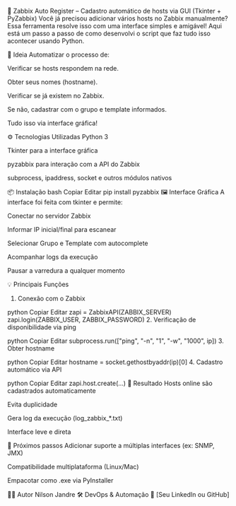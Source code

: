 🔧 Zabbix Auto Register – Cadastro automático de hosts via GUI (Tkinter + PyZabbix)
Você já precisou adicionar vários hosts no Zabbix manualmente? Essa ferramenta resolve isso com uma interface simples e amigável! Aqui está um passo a passo de como desenvolvi o script que faz tudo isso acontecer usando Python.

🧠 Ideia
Automatizar o processo de:

Verificar se hosts respondem na rede.

Obter seus nomes (hostname).

Verificar se já existem no Zabbix.

Se não, cadastrar com o grupo e template informados.

Tudo isso via interface gráfica!

⚙️ Tecnologias Utilizadas
Python 3

Tkinter para a interface gráfica

pyzabbix para interação com a API do Zabbix

subprocess, ipaddress, socket e outros módulos nativos

📦 Instalação
bash
Copiar
Editar
pip install pyzabbix
🖼️ Interface Gráfica
A interface foi feita com tkinter e permite:

Conectar no servidor Zabbix

Informar IP inicial/final para escanear

Selecionar Grupo e Template com autocomplete

Acompanhar logs da execução

Pausar a varredura a qualquer momento

💡 Principais Funções
1. Conexão com o Zabbix

python
Copiar
Editar
zapi = ZabbixAPI(ZABBIX_SERVER)
zapi.login(ZABBIX_USER, ZABBIX_PASSWORD)
2. Verificação de disponibilidade via ping

python
Copiar
Editar
subprocess.run(["ping", "-n", "1", "-w", "1000", ip])
3. Obter hostname

python
Copiar
Editar
hostname = socket.gethostbyaddr(ip)[0]
4. Cadastro automático via API

python
Copiar
Editar
zapi.host.create(...)
📑 Resultado
Hosts online são cadastrados automaticamente

Evita duplicidade

Gera log da execução (log_zabbix_*.txt)

Interface leve e direta

🧪 Próximos passos
Adicionar suporte a múltiplas interfaces (ex: SNMP, JMX)

Compatibilidade multiplataforma (Linux/Mac)

Empacotar como .exe via PyInstaller

🧑‍💻 Autor
Nilson Jandre
🛠️ DevOps & Automação
🔗 [Seu LinkedIn ou GitHub]
